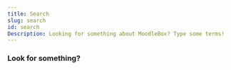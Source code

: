 ```yaml
---
title: Search
slug: search
id: search
Description: Looking for something about MoodleBox? Type some terms!
---
```


### Look for something?
